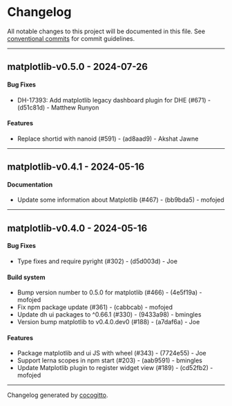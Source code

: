 # Changelog
All notable changes to this project will be documented in this file. See [conventional commits](https://www.conventionalcommits.org/) for commit guidelines.

- - -
## matplotlib-v0.5.0 - 2024-07-26
#### Bug Fixes
- DH-17393: Add matplotlib legacy dashboard plugin for DHE (#671) - (d51c81d) - Matthew Runyon
#### Features
- Replace shortid with nanoid (#591) - (ad8aad9) - Akshat Jawne

- - -

## matplotlib-v0.4.1 - 2024-05-16
#### Documentation
- Update some information about Matplotlib (#467) - (bb9bda5) - mofojed

- - -

## matplotlib-v0.4.0 - 2024-05-16
#### Bug Fixes
- Type fixes and require pyright (#302) - (d5d003d) - Joe
#### Build system
- Bump version number to 0.5.0 for matplotlib (#466) - (4e5f19a) - mofojed
- Fix npm package update (#361) - (cabbcab) - mofojed
- Update dh ui packages to ^0.66.1 (#330) - (9433a98) - bmingles
- Version bump matplotlib to v0.4.0.dev0 (#188) - (a7daf6a) - Joe
#### Features
- Package matplotlib and ui JS with wheel (#343) - (7724e55) - Joe
- Support lerna scopes in npm start (#203) - (aab9591) - bmingles
- Update Matplotlib plugin to register widget view (#189) - (cd52fb2) - mofojed

- - -

Changelog generated by [cocogitto](https://github.com/cocogitto/cocogitto).
